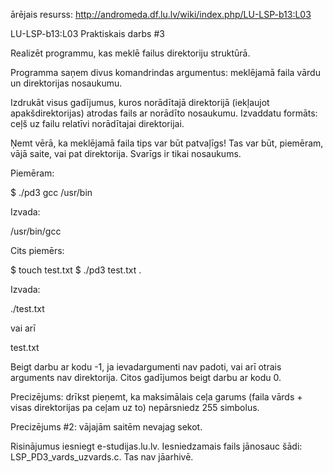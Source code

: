 ārējais resurss: http://andromeda.df.lu.lv/wiki/index.php/LU-LSP-b13:L03

LU-LSP-b13:L03
Praktiskais darbs #3

Realizēt programmu, kas meklē failus direktoriju struktūrā.

Programma saņem divus komandrindas argumentus: meklējamā faila vārdu un direktorijas nosaukumu.

Izdrukāt visus gadījumus, kuros norādītajā direktorijā (iekļaujot apakšdirektorijas) atrodas fails ar norādīto nosaukumu. Izvaddatu formāts: ceļš uz failu relatīvi norādītajai direktorijai.

Ņemt vērā, ka meklējamā faila tips var būt patvaļīgs! Tas var būt, piemēram, vājā saite, vai pat direktorija. Svarīgs ir tikai nosaukums.

Piemēram:

$ ./pd3 gcc /usr/bin

Izvada:

/usr/bin/gcc

Cits piemērs:

$ touch test.txt
$ ./pd3 test.txt .

Izvada:

./test.txt

vai arī

 test.txt

Beigt darbu ar kodu -1, ja ievadargumenti nav padoti, vai arī otrais arguments nav direktorija. Citos gadījumos beigt darbu ar kodu 0.

Precizējums: drīkst pieņemt, ka maksimālais ceļa garums (faila vārds + visas direktorijas pa ceļam uz to) nepārsniedz 255 simbolus.

Precizējums #2: vājajām saitēm nevajag sekot.

Risinājumus iesniegt e-studijas.lu.lv. Iesniedzamais fails jānosauc šādi: LSP_PD3_vards_uzvards.c. Tas nav jāarhivē. 